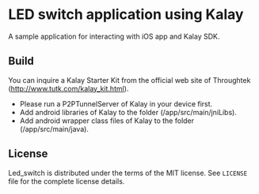 # LED switch application using Kalay 

A sample application for interacting with iOS app and Kalay SDK.

## Build
You can inquire a Kalay Starter Kit from the official web site of Throughtek (http://www.tutk.com/kalay_kit.html).

* Please run a P2PTunnelServer of Kalay in your device first.
* Add android libraries of Kalay to the folder (/app/src/main/jniLibs).
* Add android wrapper class files of Kalay to the folder (/app/src/main/java).

## License
Led_switch is distributed under the terms of the MIT license.
See `LICENSE` file for the complete license details.
